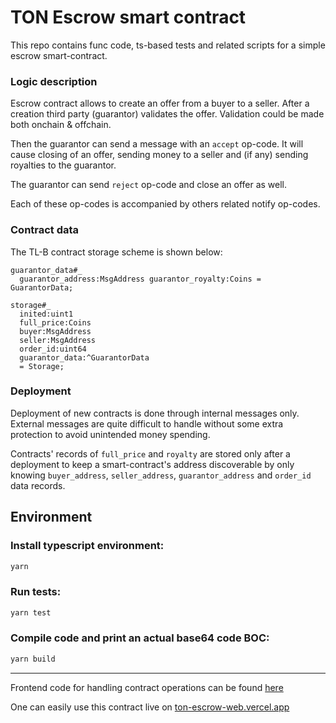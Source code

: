 # TON Escrow smart contract

This repo contains func code, ts-based tests and related scripts for a simple escrow smart-contract.

### Logic description

Escrow contract allows to create an offer from a buyer to a seller. After a creation third party (guarantor) validates the offer. Validation could be made both onchain & offchain.

Then the guarantor can send a message with an `accept` op-code. It will cause closing of an offer, sending money to a seller and (if any) sending royalties to the guarantor.

The guarantor can send `reject` op-code and close an offer as well.

Each of these op-codes is accompanied by others related notify op-codes.

### Contract data

The TL-B contract storage scheme is shown below:

```
guarantor_data#_
  guarantor_address:MsgAddress guarantor_royalty:Coins = GuarantorData;

storage#_
  inited:uint1
  full_price:Coins
  buyer:MsgAddress
  seller:MsgAddress
  order_id:uint64
  guarantor_data:^GuarantorData
  = Storage;
```

### Deployment

Deployment of new contracts is done through internal messages only. External messages are quite difficult to handle without some extra protection to avoid unintended money spending.

Contracts' records of `full_price` and `royalty` are stored only after a deployment to keep a smart-contract's address discoverable by only knowing `buyer_address`, `seller_address`, `guarantor_address` and `order_id` data records.

## Environment

### Install typescript environment:

```sh
yarn
```

### Run tests:

```sh
yarn test
```

### Compile code and print an actual base64 code BOC:

```sh
yarn build
```

---

Frontend code for handling contract operations can be found [here](https://github.com/elsvv/ton-escrow-web)

One can easily use this contract live on [ton-escrow-web.vercel.app](https://ton-escrow-web.vercel.app/)
